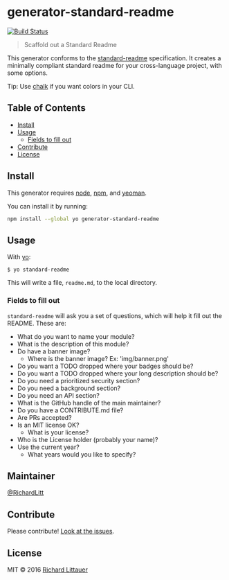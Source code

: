 # generator-standard-readme

[![Build Status](https://travis-ci.org/RichardLitt/generator-standard-readme.svg?branch=master)](https://travis-ci.org/RichardLitt/generator-standard-readme)

> Scaffold out a Standard Readme

This generator conforms to the [standard-readme](https://github.com/RichardLitt/standard-readme) specification. It creates a minimally compliant standard readme for your cross-language project, with some options.

Tip: Use [chalk](https://github.com/sindresorhus/chalk) if you want colors in your CLI.

## Table of Contents

- [Install](#install)
- [Usage](#usage)
  - [Fields to fill out](#fields-to-fill-out)
- [Contribute](#contribute)
- [License](#license)

## Install

This generator requires [node](https://nodejs.org), [npm](https://npmjs.com), and [yeoman](http://yeoman.io/).

You can install it by running:

```sh
npm install --global yo generator-standard-readme
```

## Usage

With [yo](https://github.com/yeoman/yo):

```
$ yo standard-readme
```

This will write a file, `readme.md`, to the local directory.

### Fields to fill out

`standard-readme` will ask you a set of questions, which will help it fill out the README. These are:

- What do you want to name your module?
- What is the description of this module?
- Do have a banner image?
  - Where is the banner image? Ex: \'img/banner.png\'
- Do you want a TODO dropped where your badges should be?
- Do you want a TODO dropped where your long description should be?
- Do you need a prioritized security section?
- Do you need a background section?
- Do you need an API section?
- What is the GitHub handle of the main maintainer?
- Do you have a CONTRIBUTE.md file?
- Are PRs accepted?
- Is an MIT license OK?
  - What is your license?
- Who is the License holder (probably your name)?
- Use the current year?
  - What years would you like to specify?

## Maintainer

[@RichardLitt](https://github.com/RichardLitt)

## Contribute

Please contribute! [Look at the issues](https://github.com/RichardLitt/generator-standard-readme/issues).

## License

MIT © 2016 [Richard Littauer](http://burntfen.com)
